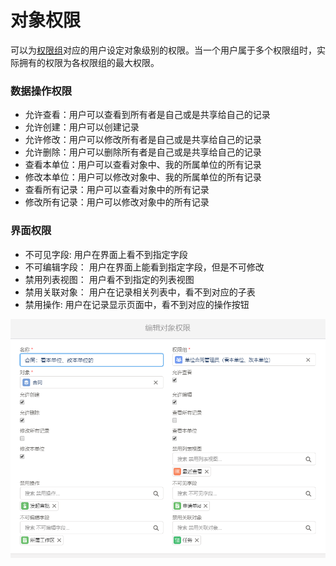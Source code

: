 对象权限
===

可以为[权限组](permission_set.md)对应的用户设定对象级别的权限。当一个用户属于多个权限组时，实际拥有的权限为各权限组的最大权限。

### 数据操作权限
- 允许查看：用户可以查看到所有者是自己或是共享给自己的记录
- 允许创建：用户可以创建记录
- 允许修改：用户可以修改所有者是自己或是共享给自己的记录
- 允许删除：用户可以删除所有者是自己或是共享给自己的记录
- 查看本单位：用户可以查看对象中、我的所属单位的所有记录
- 修改本单位：用户可以修改对象中、我的所属单位的所有记录
- 查看所有记录：用户可以查看对象中的所有记录
- 修改所有记录：用户可以修改对象中的所有记录

### 界面权限
- 不可见字段: 用户在界面上看不到指定字段
- 不可编辑字段： 用户在界面上能看到指定字段，但是不可修改
- 禁用列表视图： 用户看不到指定的列表视图
- 禁用关联对象： 用户在记录相关列表中，看不到对应的子表
- 禁用操作: 用户在记录显示页面中，看不到对应的操作按钮

![对象权限设置页面](images/permission_objects.png)
